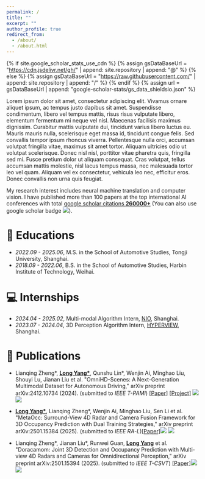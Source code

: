```yaml
---
permalink: /
title: ""
excerpt: ""
author_profile: true
redirect_from: 
  - /about/
  - /about.html
---
```


{% if site.google_scholar_stats_use_cdn %}
{% assign gsDataBaseUrl = "https://cdn.jsdelivr.net/gh/" | append: site.repository | append: "@" %}
{% else %}
{% assign gsDataBaseUrl = "https://raw.githubusercontent.com/" | append: site.repository | append: "/" %}
{% endif %}
{% assign url = gsDataBaseUrl | append: "google-scholar-stats/gs_data_shieldsio.json" %}

<span class='anchor' id='about-me'></span>

Lorem ipsum dolor sit amet, consectetur adipiscing elit. Vivamus ornare aliquet ipsum, ac tempus justo dapibus sit amet. Suspendisse condimentum, libero vel tempus mattis, risus risus vulputate libero, elementum fermentum mi neque vel nisl. Maecenas facilisis maximus dignissim. Curabitur mattis vulputate dui, tincidunt varius libero luctus eu. Mauris mauris nulla, scelerisque eget massa id, tincidunt congue felis. Sed convallis tempor ipsum rhoncus viverra. Pellentesque nulla orci, accumsan volutpat fringilla vitae, maximus sit amet tortor. Aliquam ultricies odio ut volutpat scelerisque. Donec nisl nisl, porttitor vitae pharetra quis, fringilla sed mi. Fusce pretium dolor ut aliquam consequat. Cras volutpat, tellus accumsan mattis molestie, nisl lacus tempus massa, nec malesuada tortor leo vel quam. Aliquam vel ex consectetur, vehicula leo nec, efficitur eros. Donec convallis non urna quis feugiat.

My research interest includes neural machine translation and computer vision. I have published more than 100 papers at the top international AI conferences with total <a href='https://scholar.google.com/citations?user=DhtAFkwAAAAJ'>google scholar citations <strong><span id='total_cit'>260000+</span></strong></a> (You can also use google scholar badge <a href='https://scholar.google.com/citations?user=DhtAFkwAAAAJ'><img src="https://img.shields.io/endpoint?url={{ url | url_encode }}&logo=Google%20Scholar&labelColor=f6f6f6&color=9cf&style=flat&label=citations"></a>).

<!--
# 🔥 News
- *2022.02*: &nbsp;🎉🎉 Lorem ipsum dolor sit amet, consectetur adipiscing elit. Vivamus ornare aliquet ipsum, ac tempus justo dapibus sit amet. 
- *2022.02*: &nbsp;🎉🎉 Lorem ipsum dolor sit amet, consectetur adipiscing elit. Vivamus ornare aliquet ipsum, ac tempus justo dapibus sit amet. 
-->

# 📖 Educations
- *2022.09 - 2025.06*, M.S. in the School of Automotive Studies, Tongji University, Shanghai. 
- *2018.09 - 2022.06*, B.S. in the School of Automotive Studies, Harbin Institute of Technology, Weihai.

# 💻 Internships
- *2024.04 - 2025.02*,  Multi-modal Algorithm Intern, <a href='https://www.nio.cn/'>NIO</a>, Shanghai.
- *2023.07 - 2024.04*,  3D Perception Algorithm Intern, <a href='https://www.hongjingdrive.com/'>HYPERVIEW</a>, Shanghai.

<!--
# 💬 Invited Talks
- *2021.06*, Lorem ipsum dolor sit amet, consectetur adipiscing elit. Vivamus ornare aliquet ipsum, ac tempus justo dapibus sit amet. 
- *2021.03*, Lorem ipsum dolor sit amet, consectetur adipiscing elit. Vivamus ornare aliquet ipsum, ac tempus justo dapibus sit amet.  \| [\[video\]](https://github.com/)
-->

<!--
# 🎖 Honors and Awards
- *2021.10* Lorem ipsum dolor sit amet, consectetur adipiscing elit. Vivamus ornare aliquet ipsum, ac tempus justo dapibus sit amet. 
- *2021.09* Lorem ipsum dolor sit amet, consectetur adipiscing elit. Vivamus ornare aliquet ipsum, ac tempus justo dapibus sit amet.
-->

# 📝 Publications 
- Lianqing Zheng\*, **<u>Long Yang\*</u>**, Qunshu Lin\*, Wenjin Ai, Minghao Liu, Shouyi Lu, Jianan Liu et al. "OmniHD-Scenes: A Next-Generation Multimodal
Dataset for Autonomous Driving," arXiv preprint arXiv:2412.10734 (2024). (submitted to *IEEE T-PAMI*)  [[Paper]](https://arxiv.org/abs/2412.10734) [[Project]](https://www.2077ai.com/OmniHD-Scenes/) [![](https://img.shields.io/github/stars/TJRadarLab/OmniHD-Scenes?style=social&label=Code+Stars)](https://github.com/TJRadarLab/OmniHD-Scenes) <a href='https://scholar.google.cz/citations?user=gZfyMFwAAAAJ'><img src="https://img.shields.io/badge/dynamic/json?url=https://raw.githubusercontent.com/zhenglianqing/zhenglianqing.github.io/google-scholar-stats/gs_data.json&query=$.publications.gZfyMFwAAAAJ:_FxGoFyzp5QC.num_citations&logo=Google%20Scholar&label=citations&color=9cf&labelColor=f6f6f6&style=flat"></a>

- **<u>Long Yang\*</u>**, Lianqing Zheng\*, Wenjin Ai, Minghao Liu, Sen Li et al. "MetaOcc: Surround-View 4D Radar and Camera Fusion Framework for 3D Occupancy Prediction with Dual Training Strategies," arXiv preprint arXiv:2501.15384 (2025). (submitted to *IEEE RA-L*)[[Paper]](https://arxiv.org/abs/2501.15384)[![](https://img.shields.io/github/stars/LucasYang567/MetaOcc?style=social&label=Code+Stars)](https://github.com/LucasYang567/MetaOcc) <a href='https://scholar.google.cz/citations?user=gZfyMFwAAAAJ'><img src="https://img.shields.io/badge/dynamic/json?url=https://raw.githubusercontent.com/zhenglianqing/zhenglianqing.github.io/google-scholar-stats/gs_data.json&query=$.publications.gZfyMFwAAAAJ:roLk4NBRz8UC.num_citations&logo=Google%20Scholar&label=citations&color=9cf&labelColor=f6f6f6&style=flat"></a>

- Lianqing Zheng\*, Jianan Liu\*, Runwei Guan, **<u>Long Yang</u>** et al. "Doracamom: Joint 3D Detection and Occupancy Prediction with Multi-view 4D Radars and Cameras for Omnidirectional Perception," arXiv preprint arXiv:2501.15394 (2025). (submitted to *IEEE T-CSVT*) [[Paper]](https://arxiv.org/abs/2501.15394)[![](https://img.shields.io/github/stars/TJRadarLab/Doracamom?style=social&label=Code+Stars)](https://github.com/TJRadarLab/Doracamom) <a href='https://scholar.google.cz/citations?user=gZfyMFwAAAAJ'><img src="https://img.shields.io/badge/dynamic/json?url=https://raw.githubusercontent.com/zhenglianqing/zhenglianqing.github.io/google-scholar-stats/gs_data.json&query=$.publications.gZfyMFwAAAAJ:LkGwnXOMwfcC.num_citations&logo=Google%20Scholar&label=citations&color=9cf&labelColor=f6f6f6&style=flat"></a>



